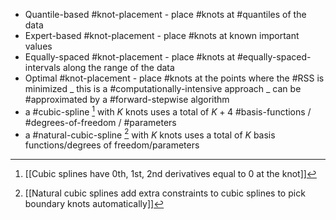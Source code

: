 - Quantile-based #knot-placement - place #knots at #quantiles of the data
- Expert-based #knot-placement - place #knots at known important values
- Equally-spaced #knot-placement - place #knots at #equally-spaced-intervals along the range of the data
- Optimal #knot-placement - place #knots at the points where the #RSS is minimized
    _ this is a #computationally-intensive approach
    _ can be #approximated by a #forward-stepwise algorithm
- a #cubic-spline [^1] with $K$ knots uses a total of $K+4$ #basis-functions / #degrees-of-freedom / #parameters
- a #natural-cubic-spline [^2] with $K$ knots uses a total of $K$ basis functions/degrees of freedom/parameters

[^1]: [[Cubic splines have 0th, 1st, 2nd derivatives equal to 0 at the knot]]
[^2]: [[Natural cubic splines add extra constraints to cubic splines to pick boundary knots automatically]]